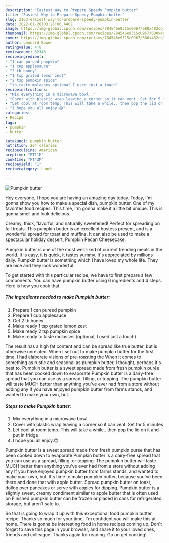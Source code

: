 ```yaml
---
description: "Easiest Way to Prepare Speedy Pumpkin butter"
title: "Easiest Way to Prepare Speedy Pumpkin butter"
slug: 2163-easiest-way-to-prepare-speedy-pumpkin-butter
date: 2022-01-28T03:26:06.440Z
image: https://img-global.cpcdn.com/recipes/784546e9315c0967/680x482cq70/pumpkin-butter-recipe-main-photo.jpg
thumbnail: https://img-global.cpcdn.com/recipes/784546e9315c0967/680x482cq70/pumpkin-butter-recipe-main-photo.jpg
cover: https://img-global.cpcdn.com/recipes/784546e9315c0967/680x482cq70/pumpkin-butter-recipe-main-photo.jpg
author: Leonard Bowen
ratingvalue: 4.8
reviewcount: 32343
recipeingredient:
- "1 can pureed pumpkin"
- "1 cup applesauce"
- "2 tb honey"
- "1 tsp grated lemon zest"
- "2 tsp pumpkin spice"
- "to taste molasses optional I used just a touch"
recipeinstructions:
- "Mix everything in a microwave bowl.."
- "Cover with plastic wrap leaving a corner so it can vent. Set for 5 minutes"
- "Let cool at room temp. This will take a while.. then pop the lid on it and put in fridge"
- "I hope you all enjoy.🙃"
categories:
- Recipe
tags:
- pumpkin
- butter

katakunci: pumpkin butter 
nutrition: 204 calories
recipecuisine: American
preptime: "PT11M"
cooktime: "PT43M"
recipeyield: "1"
recipecategory: Lunch

---
```



![Pumpkin butter](https://img-global.cpcdn.com/recipes/784546e9315c0967/680x482cq70/pumpkin-butter-recipe-main-photo.jpg)

Hey everyone, I hope you are having an amazing day today. Today, I'm gonna show you how to make a special dish, pumpkin butter. One of my favorites food recipes. This time, I'm gonna make it a little bit unique. This is gonna smell and look delicious.

Creamy, thick, flavorful, and naturally sweetened! Perfect for spreading on fall treats. This pumpkin butter is an excellent hostess present, and is a wonderful spread for toast and muffins. It can also be used to make a spectacular holiday dessert, Pumpkin Pecan Cheesecake.

Pumpkin butter is one of the most well liked of current trending meals in the world. It is easy, it is quick, it tastes yummy. It's appreciated by millions daily. Pumpkin butter is something which I have loved my whole life. They are nice and they look wonderful.


To get started with this particular recipe, we have to first prepare a few components. You can have pumpkin butter using 6 ingredients and 4 steps. Here is how you cook that.

<!--inarticleads1-->

##### The ingredients needed to make Pumpkin butter:

1. Prepare 1 can pureed pumpkin
1. Prepare 1 cup applesauce
1. Get 2 tb honey
1. Make ready 1 tsp grated lemon zest
1. Make ready 2 tsp pumpkin spice
1. Make ready to taste molasses (optional, I used just a touch)


The result has a high fat content and can be spread like true butter, but is otherwise unrelated. When I set out to make pumpkin butter for the first time, I had elaborate visions of pre-roasting the When it comes to something as rustic and seasonal as pumpkin butter, I thought, perhaps it&#39;s best to. Pumpkin butter is a sweet spread made from fresh pumpkin purée that has been cooked down to evaporate Pumpkin butter is a dairy-free spread that you can use as a spread, filling, or topping. The pumpkin butter will taste MUCH better than anything you&#39;ve ever had from a store without adding any If you have enjoyed pumpkin butter from farms stands, and wanted to make your own, but. 

<!--inarticleads2-->

##### Steps to make Pumpkin butter:

1. Mix everything in a microwave bowl..
1. Cover with plastic wrap leaving a corner so it can vent. Set for 5 minutes
1. Let cool at room temp. This will take a while.. then pop the lid on it and put in fridge
1. I hope you all enjoy.🙃


Pumpkin butter is a sweet spread made from fresh pumpkin purée that has been cooked down to evaporate Pumpkin butter is a dairy-free spread that you can use as a spread, filling, or topping. The pumpkin butter will taste MUCH better than anything you&#39;ve ever had from a store without adding any If you have enjoyed pumpkin butter from farms stands, and wanted to make your own, but. It&#39;s time to make pumpkin butter, because you&#39;ve been there and done that with apple butter. Spread pumpkin butter on toast, dollop over pancakes or serve with apples for dipping. Pumpkin butter is a slightly sweet, creamy condiment similar to apple butter that is often used on Finished pumpkin butter can be frozen or placed in cans for refrigerated storage, but aren&#39;t safe to. 

So that is going to wrap it up with this exceptional food pumpkin butter recipe. Thanks so much for your time. I'm confident you will make this at home. There is gonna be interesting food in home recipes coming up. Don't forget to save this page in your browser, and share it to your loved ones, friends and colleague. Thanks again for reading. Go on get cooking!
